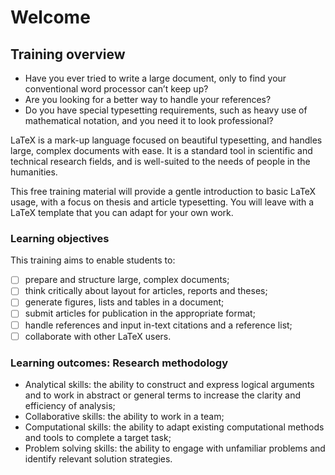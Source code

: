 # Welcome

## Training overview

* Have you ever tried to write a large document, only to find your conventional word processor can’t keep up? 
* Are you looking for a better way to handle your references? 
* Do you have special typesetting requirements, such as heavy use of mathematical notation, and you need it to look professional?

LaTeX is a mark-up language focused on beautiful typesetting, and handles large, complex documents with ease. It is a standard tool in scientific and technical research fields, and is well-suited to the needs of people in the humanities.

This free training material will provide a gentle introduction to basic LaTeX usage, with a focus on thesis and article typesetting. You will leave with a LaTeX template that you can adapt for your own work.

### Learning objectives

This training aims to enable students to:

* [ ] prepare and structure large, complex documents;
* [ ] think critically about layout for articles, reports and theses;
* [ ] generate figures, lists and tables in a document;
* [ ] submit articles for publication in the appropriate format;
* [ ] handle references and input in-text citations and a reference list;
* [ ] collaborate with other LaTeX users.

### Learning outcomes: Research methodology

* Analytical skills: the ability to construct and express logical arguments and to work in abstract or general terms to increase the clarity and efficiency of analysis;
* Collaborative skills: the ability to work in a team;
* Computational skills: the ability to adapt existing computational methods and tools to complete a target task;
* Problem solving skills: the ability to engage with unfamiliar problems and identify relevant solution strategies.



